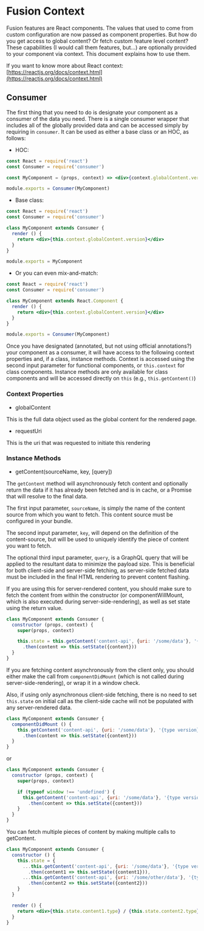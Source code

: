 # Fusion Context

Fusion features are React components. The values that used to come from custom configuration are now passed as component properties. But how do you get access to global content? Or fetch custom feature level content? These capabilities (I would call them features, but...) are optionally provided to your component via context. This document explains how to use them.

If you want to know more about React context: [https://reactjs.org/docs/context.html](https://reactjs.org/docs/context.html)

## Consumer

The first thing that you need to do is designate your component as a consumer of the data you need. There is a single consumer wrapper that includes all of the globally provided data and can be accessed simply by requiring in `consumer`. It can be used as either a base class or an HOC, as follows:

-   HOC:

```jsx
const React = require('react')
const Consumer = require('consumer')

const MyComponent = (props, context) => <div>{context.globalContent.version}</div>

module.exports = Consumer(MyComponent)
```

-   Base class:

```jsx
const React = require('react')
const Consumer = require('consumer')

class MyComponent extends Consumer {
  render () {
    return <div>{this.context.globalContent.version}</div>
  }
}

module.exports = MyComponent
```

-   Or you can even mix-and-match:

```jsx
const React = require('react')
const Consumer = require('consumer')

class MyComponent extends React.Component {
  render () {
    return <div>{this.context.globalContent.version}</div>
  }
}

module.exports = Consumer(MyComponent)
```

Once you have designated (annotated, but not using official annotations?) your component as a consumer, it will have access to the following context properties and, if a class, instance methods. Context is accessed using the second input parameter for functional components, or `this.context` for class components. Instance methods are only available for class components and will be accessed directly on `this` (e.g., `this.getContent()`)

### Context Properties

-   globalContent

This is the full data object used as the global content for the rendered page.

-   requestUri

This is the uri that was requested to initiate this rendering

### Instance Methods

-   getContent(sourceName, key, [query])

The `getContent` method will asynchronously fetch content and optionally return the data if it has already been fetched and is in cache, or a Promise that will resolve to the final data.

The first input parameter, `sourceName`, is simply the name of the content source from which you want to fetch. This content source must be configured in your bundle.

The second input parameter, `key`, will depend on the definition of the content-source, but will be used to uniquely identify the piece of content you want to fetch.

The optional third input parameter, `query`, is a GraphQL query that will be applied to the resultant data to minimize the payload size. This is beneficial for both client-side and server-side fetching, as server-side fetched data must be included in the final HTML rendering to prevent content flashing.

If you are using this for server-rendered content, you should make sure to fetch the content from within the constructor (or componentWillMount, which is also executed during server-side-rendering), as well as set state using the return value.

```jsx
class MyComponent extends Consumer {
  constructor (props, context) {
    super(props, context)

    this.state = this.getContent('content-api', {uri: '/some/data'}, '{type version}')
      .then(content => this.setState({content}))
  }
}
```

If you are fetching content asynchronously from the client only, you should either make the call from `componentDidMount` (which is not called during server-side-rendering), or wrap it in a window check.

Also, if using only asynchronous client-side fetching, there is no need to set `this.state` on initial call as the client-side cache will not be populated with any server-rendered data.

```jsx
class MyComponent extends Consumer {
  componentDidMount () {
    this.getContent('content-api', {uri: '/some/data'}, '{type version}')
      .then(content => this.setState({content}))
  }
}
```

or

```jsx
class MyComponent extends Consumer {
  constructor (props, context) {
    super(props, context)

    if (typeof window !== 'undefined') {
      this.getContent('content-api', {uri: '/some/data'}, '{type version}')
        .then(content => this.setState({content}))
    }
  }
}
```

You can fetch multiple pieces of content by making multiple calls to getContent.

```jsx
class MyComponent extends Consumer {
  constructor () {
    this.state = {
      ...this.getContent('content-api', {uri: '/some/data'}, '{type version}')
        .then(content1 => this.setState({content1})),
      ...this.getContent('content-api', {uri: '/some/other/data'}, '{type version}')
        .then(content2 => this.setState({content2}))
    }
  }

  render () {
    return <div>{this.state.content1.type} / {this.state.content2.type}</div>
  }
}
```
